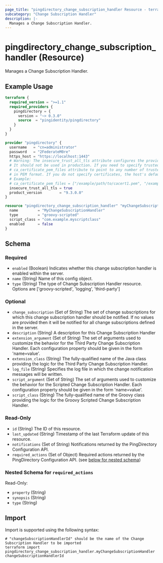 ```yaml
---
page_title: "pingdirectory_change_subscription_handler Resource - terraform-provider-pingdirectory"
subcategory: "Change Subscription Handler"
description: |-
  Manages a Change Subscription Handler.
---
```


# pingdirectory_change_subscription_handler (Resource)

Manages a Change Subscription Handler.

## Example Usage

```terraform
terraform {
  required_version = ">=1.1"
  required_providers {
    pingdirectory = {
      version = "~> 0.3.0"
      source  = "pingidentity/pingdirectory"
    }
  }
}

provider "pingdirectory" {
  username   = "cn=administrator"
  password   = "2FederateM0re"
  https_host = "https://localhost:1443"
  # Warning: The insecure_trust_all_tls attribute configures the provider to trust any certificate presented by the PingDirectory server.
  # It should not be used in production. If you need to specify trusted CA certificates, use the
  # ca_certificate_pem_files attribute to point to any number of trusted CA certificate files
  # in PEM format. If you do not specify certificates, the host's default root CA set will be used.
  # Example:
  # ca_certificate_pem_files = ["/example/path/to/cacert1.pem", "/example/path/to/cacert2.pem"]
  insecure_trust_all_tls = true
  product_version        = "9.3.0.0"
}

resource "pingdirectory_change_subscription_handler" "myChangeSubscriptionHandler" {
  name         = "MyChangeSubscriptionHandler"
  type         = "groovy-scripted"
  script_class = "com.example.myscriptclass"
  enabled      = false
}
```

<!-- schema generated by tfplugindocs -->
## Schema

### Required

- `enabled` (Boolean) Indicates whether this change subscription handler is enabled within the server.
- `name` (String) Name of this config object.
- `type` (String) The type of Change Subscription Handler resource. Options are ['groovy-scripted', 'logging', 'third-party']

### Optional

- `change_subscription` (Set of String) The set of change subscriptions for which this change subscription handler should be notified. If no values are provided then it will be notified for all change subscriptions defined in the server.
- `description` (String) A description for this Change Subscription Handler
- `extension_argument` (Set of String) The set of arguments used to customize the behavior for the Third Party Change Subscription Handler. Each configuration property should be given in the form 'name=value'.
- `extension_class` (String) The fully-qualified name of the Java class providing the logic for the Third Party Change Subscription Handler.
- `log_file` (String) Specifies the log file in which the change notification messages will be written.
- `script_argument` (Set of String) The set of arguments used to customize the behavior for the Scripted Change Subscription Handler. Each configuration property should be given in the form 'name=value'.
- `script_class` (String) The fully-qualified name of the Groovy class providing the logic for the Groovy Scripted Change Subscription Handler.

### Read-Only

- `id` (String) The ID of this resource.
- `last_updated` (String) Timestamp of the last Terraform update of this resource.
- `notifications` (Set of String) Notifications returned by the PingDirectory Configuration API.
- `required_actions` (Set of Object) Required actions returned by the PingDirectory Configuration API. (see [below for nested schema](#nestedatt--required_actions))

<a id="nestedatt--required_actions"></a>
### Nested Schema for `required_actions`

Read-Only:

- `property` (String)
- `synopsis` (String)
- `type` (String)

## Import

Import is supported using the following syntax:

```shell
# "changeSubscriptionHandlerId" should be the name of the Change Subscription Handler to be imported
terraform import pingdirectory_change_subscription_handler.myChangeSubscriptionHandler changeSubscriptionHandlerId
```

